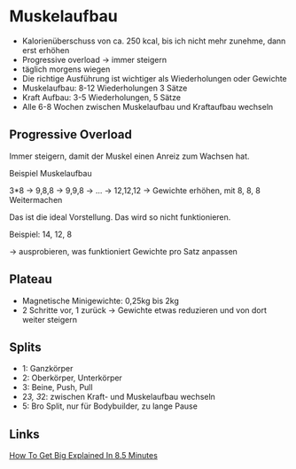 # Muskelaufbau

- Kalorienüberschuss von ca. 250 kcal, bis ich nicht mehr zunehme, dann erst erhöhen
- Progressive overload -> immer steigern
- täglich morgens wiegen
- Die richtige Ausführung ist wichtiger als Wiederholungen oder Gewichte
- Muskelaufbau: 8-12 Wiederholungen 3 Sätze 
- Kraft Aufbau: 3-5 Wiederholungen, 5 Sätze
- Alle 6-8 Wochen zwischen Muskelaufbau und Kraftaufbau wechseln

## Progressive Overload

Immer steigern, damit der Muskel einen Anreiz zum Wachsen hat.

Beispiel Muskelaufbau

3*8 -> 9,8,8 -> 9,9,8 -> … -> 12,12,12 
-> Gewichte erhöhen, mit 8, 8, 8 Weitermachen 

Das ist die ideal Vorstellung. Das wird so nicht funktionieren. 

Beispiel: 14, 12, 8

-> ausprobieren, was funktioniert
Gewichte pro Satz anpassen

## Plateau

- Magnetische Minigewichte: 0,25kg bis 2kg
- 2 Schritte vor, 1 zurück -> Gewichte etwas reduzieren und von dort weiter steigern

## Splits

- 1: Ganzkörper
- 2: Oberkörper, Unterkörper
- 3: Beine, Push, Pull
- 2*3, 3*2: zwischen Kraft- und Muskelaufbau wechseln
- 5: Bro Split, nur für Bodybuilder, zu lange Pause

## Links

[How To Get Big Explained In 8.5 Minutes](https://www.youtube.com/watch?v=wqDRJFZk2GM)
